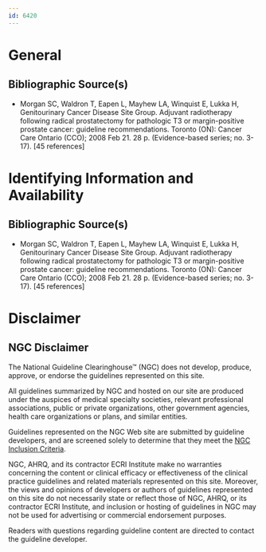 ```yaml
---
id: 6420
---
```


# General

## Bibliographic Source(s)

- Morgan SC, Waldron T, Eapen L, Mayhew LA, Winquist E, Lukka H, Genitourinary Cancer Disease Site Group. Adjuvant radiotherapy following radical prostatectomy for pathologic T3 or margin-positive prostate cancer: guideline recommendations. Toronto (ON): Cancer Care Ontario (CCO); 2008 Feb 21. 28 p. (Evidence-based series; no. 3-17). [45 references]

# Identifying Information and Availability

## Bibliographic Source(s)

- Morgan SC, Waldron T, Eapen L, Mayhew LA, Winquist E, Lukka H, Genitourinary Cancer Disease Site Group. Adjuvant radiotherapy following radical prostatectomy for pathologic T3 or margin-positive prostate cancer: guideline recommendations. Toronto (ON): Cancer Care Ontario (CCO); 2008 Feb 21. 28 p. (Evidence-based series; no. 3-17). [45 references]

# Disclaimer

## NGC Disclaimer

The National Guideline Clearinghouse™ (NGC) does not develop, produce, approve, or endorse the guidelines represented on this site.

All guidelines summarized by NGC and hosted on our site are produced under the auspices of medical specialty societies, relevant professional associations, public or private organizations, other government agencies, health care organizations or plans, and similar entities.

Guidelines represented on the NGC Web site are submitted by guideline developers, and are screened solely to determine that they meet the [NGC Inclusion Criteria](/help-and-about/summaries/inclusion-criteria).

NGC, AHRQ, and its contractor ECRI Institute make no warranties concerning the content or clinical efficacy or effectiveness of the clinical practice guidelines and related materials represented on this site. Moreover, the views and opinions of developers or authors of guidelines represented on this site do not necessarily state or reflect those of NGC, AHRQ, or its contractor ECRI Institute, and inclusion or hosting of guidelines in NGC may not be used for advertising or commercial endorsement purposes.

Readers with questions regarding guideline content are directed to contact the guideline developer.

